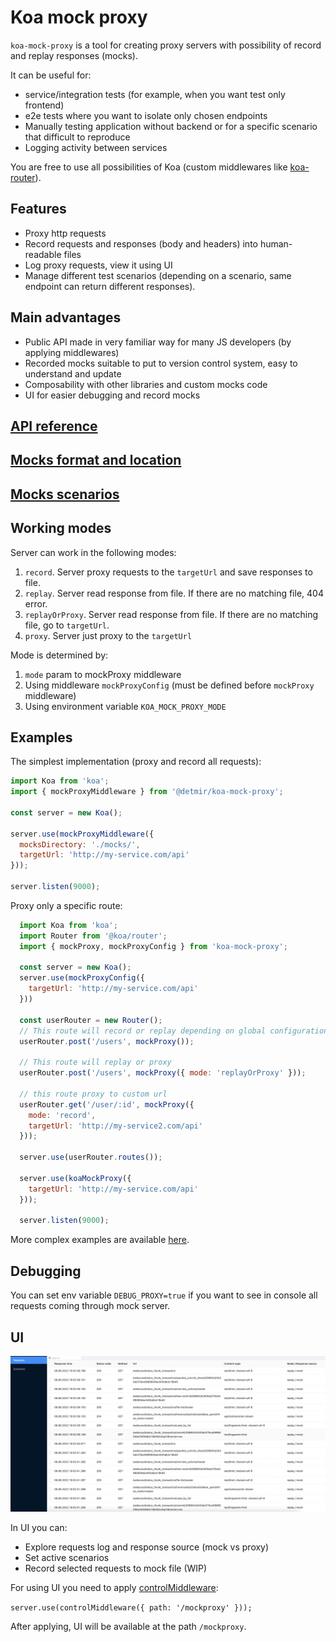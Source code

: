 # Koa mock proxy

`koa-mock-proxy` is a tool for creating proxy servers with possibility of record and replay responses (mocks).

It can be useful for:
 * service/integration tests (for example, when you want test only frontend)
 * e2e tests where you want to isolate only chosen endpoints
 * Manually testing application without backend or for a specific scenario that difficult to reproduce
 * Logging activity between services

You are free to use all possibilities of Koa (custom middlewares like [koa-router](https://www.npmjs.com/package/koa-router)).

## Features
 * Proxy http requests
 * Record requests and responses (body and headers) into human-readable files
 * Log proxy requests, view it using UI
 * Manage different test scenarios (depending on a scenario, same endpoint can return different responses).

## Main advantages

 * Public API made in very familiar way for many JS developers (by applying middlewares)
 * Recorded mocks suitable to put to version control system, easy to understand and update
 * Composability with other libraries and custom mocks code
 * UI for easier debugging and record mocks

## [API reference](./docs/api.md)

## [Mocks format and location](./docs/mocks.md)

## [Mocks scenarios](./docs/scenarios.md)

## Working modes

Server can work in the following modes:

1. `record`. Server proxy requests to the `targetUrl` and save responses to file.
2. `replay`. Server read response from file. If there are no matching file, 404 error.
3. `replayOrProxy`. Server read response from file. If there are no matching file, go to `targetUrl`.
4. `proxy`. Server just proxy to the `targetUrl`

Mode is determined by:
1. `mode` param to mockProxy middleware
2. Using middleware `mockProxyConfig` (must be defined before `mockProxy` middleware)
3. Using environment variable `KOA_MOCK_PROXY_MODE`

## Examples

The simplest implementation (proxy and record all requests):

```js
import Koa from 'koa';
import { mockProxyMiddleware } from '@detmir/koa-mock-proxy';

const server = new Koa();

server.use(mockProxyMiddleware({
  mocksDirectory: './mocks/',
  targetUrl: 'http://my-service.com/api'
}));

server.listen(9000);

```

Proxy only a specific route:

```js
  import Koa from 'koa';
  import Router from '@koa/router';
  import { mockProxy, mockProxyConfig } from 'koa-mock-proxy';

  const server = new Koa();
  server.use(mockProxyConfig({
    targetUrl: 'http://my-service.com/api'
  }))

  const userRouter = new Router();
  // This route will record or replay depending on global configuration
  userRouter.post('/users', mockProxy());

  // This route will replay or proxy
  userRouter.post('/users', mockProxy({ mode: 'replayOrProxy' }));

  // this route proxy to custom url
  userRouter.get('/user/:id', mockProxy({
    mode: 'record',
    targetUrl: 'http://my-service2.com/api'
  }));

  server.use(userRouter.routes());

  server.use(koaMockProxy({
    targetUrl: 'http://my-service.com/api'
  }));

  server.listen(9000);
```

More complex examples are available [here](./examples/).

## Debugging

You can set env variable `DEBUG_PROXY=true` if you want to see in console all requests coming through mock server.

## UI

![UI](./docs/ui.png)

In UI you can:
 * Explore requests log and response source (mock vs proxy)
 * Set active scenarios
 * Record selected requests to mock file (WIP)

For using UI you need to apply [controlMiddleware](./docs/api.md):

``
server.use(controlMiddleware({ path: '/mockproxy' }));
``

After applying, UI will be available at the path `/mockproxy`.
